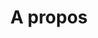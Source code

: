 ---
title: "A propos"
page_header_bg: "images/bg/section-bg6.jpg"
layout: "apropos"

######################### Counter ####################
counter:
  enable: false
  title: "En quelques <b>chiffres</b>"
  counter_item:
  - icon: fad fa-users-cog
    title: "experts à votre service"
    count: "4"
    unit: ""
  - icon: fad fa-handshake-alt
    title: "clients accompagnés"
    count: "12"
    unit: ""
  - icon: fad fa-graduation-cap
    title: "personnes formées"
    count: "125"
    unit: "+"

####################### Promo video ######################
video:
  enable: false
  title: "TOCHANGE-Example video"
  video_thumb: "images/about/img-34.png"
  video_embed_link: "https://www.youtube.com/embed/ScMzIvxBSi4"
  content: "
  Lorem ipsum dolor sit amet, consectetur adipisicing elit. Sint earum, eos esse non error facilis ad, maiores eum quae vero libero voluptas! Reprehenderit sunt similique, quae quidem voluptatem odit natus.


  * TOCHANGE-liste1

  * TOCHANGE-liste2

  * TOCHANGE-liste3
  "
  button:
    enable: true
    label: "TOCHANGE-button"
    link: "service"

################################## Team ########################
team:
  enable: true
  title: "Parmis nos experts"
  content: "Avec Square Factory, vous ne trouverez pas seulement une véritable expertise technique. Nous croyons fermement que les compétences interpersonnelles et l'amélioration continue sont aussi important que les compétences techniques."
  team_member:
  # https://generated.photos/faces/young-adult/joy
  - name: "Kyan"
    image: "images/team/generated_photos_5e6816ce6d3b380006d89fd1.jpg"
    designation: "Whatever Guru"
  - name: "VictorBlanc"
    image: "images/team/generated_photos_5e68893c6d3b380006f22fa1.jpg"
    designation: "Lead Architect"
  - name: "Victoria"
    image: "images/team/generated_photos_5e686dd56d3b380006ebf0ef.jpg"
    designation: "Lead Dev"
  - name: "Victor-san"
    image: "images/team/generated_photos_5e684a466d3b380006e3e7ab.jpg"
    designation: "R&D Artist"
    

################################ Clients ######################
clients:
  enable: true
  title: "Certifications"
  content: "Nos collaborateurs ont acqueris une reconnaissance via des certifications"
  logos:
  - "images/certifications/aws-cloudprat.png"
  - "images/certifications/aws-ass-sa.png"
  - "images/certifications/aws-ass-sys.png"
  - "images/certifications/aws-ass-dev.png"
  - "images/certifications/aws-pro-sa.png"
  - "images/certifications/aws-pro-devops.png"
  - "images/certifications/aws-spe-advnet.png"
  - "images/certifications/aws-spe-sec.png" 
  - "images/certifications/aws-spe-db.png"
  - "images/certifications/kube-ckad.png"
  - "images/certifications/kube-cka.png"
  - "images/certifications/gcp-pro-ca.png"
    
########################## Testimonial ########################
testimonial:
  enable: true
  # testimonial content comes from "data/homepage.yml" file.
---